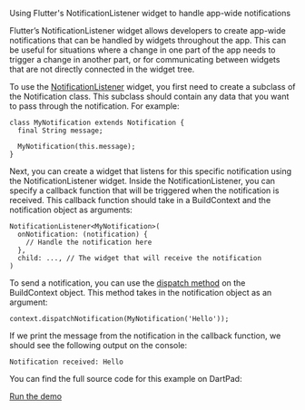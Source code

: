 Using Flutter's NotificationListener widget to handle app-wide notifications

Flutter’s NotificationListener widget allows developers to create app-wide notifications that can be handled by widgets throughout the app. This can be useful for situations where a change in one part of the app needs to trigger a change in another part, or for communicating between widgets that are not directly connected in the widget tree.

To use the [NotificationListener](https://api.flutter.dev/flutter/widgets/NotificationListener-class.html) widget, you first need to create a subclass of the Notification class. This subclass should contain any data that you want to pass through the notification. For example:

```
class MyNotification extends Notification {
  final String message;

  MyNotification(this.message);
}
```

Next, you can create a widget that listens for this specific notification using the NotificationListener widget. Inside the NotificationListener, you can specify a callback function that will be triggered when the notification is received. This callback function should take in a BuildContext and the notification object as arguments:

```
NotificationListener<MyNotification>(
  onNotification: (notification) {
    // Handle the notification here
  },
  child: ..., // The widget that will receive the notification
)
```

To send a notification, you can use the [dispatch method](https://api.flutter.dev/flutter/widgets/Notification/dispatch.html) on the BuildContext object. This method takes in the notification object as an argument:

```
context.dispatchNotification(MyNotification('Hello'));
```

If we print the message from the notification in the callback function, we should see the following output on the console:

```
Notification received: Hello
```

You can find the full source code for this example on DartPad:

[Run the demo](https://dartpad.dev/?id=a224a222605834cdc86b672ca0b5b866)
